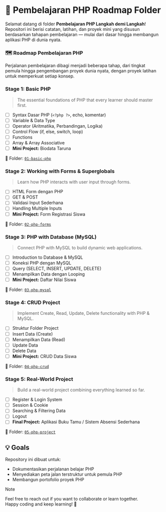 # 🐘 Pembelajaran PHP Roadmap Folder

Selamat datang di folder **Pembelajaran PHP Langkah demi Langkah**! Repositori ini berisi catatan, latihan, dan proyek mini yang disusun berdasarkan tahapan pembelajaran — mulai dari dasar hingga membangun aplikasi PHP di dunia nyata.

### 🗺️ Roadmap Pembelajaran PHP

Perjalanan pembelajaran dibagi menjadi beberapa tahap, dari tingkat pemula hingga pengembangan proyek dunia nyata, dengan proyek latihan untuk memperkuat setiap konsep.

### Stage 1: Basic PHP

> The essential foundations of PHP that every learner should master first.

- [ ] Syntax Dasar PHP (`<?php ?>`, echo, komentar)
- [ ] Variable & Data Type
- [ ] Operator (Aritmatika, Perbandingan, Logika)
- [ ] Control Flow (if, else, switch, loop)
- [ ] Functions
- [ ] Array & Array Associative
- [ ] **Mini Project:** Biodata Taruna

📁 Folder: [`01-basic-php`](/01-basic-php/)

### Stage 2: Working with Forms & Superglobals

> Learn how PHP interacts with user input through forms.

- [ ] HTML Form dengan PHP
- [ ] GET & POST
- [ ] Validasi Input Sederhana
- [ ] Handling Multiple Inputs
- [ ] **Mini Project:** Form Registrasi Siswa

📁 Folder: [`02-php-forms`](/02-php-forms/)

### Stage 3: PHP with Database (MySQL)

> Connect PHP with MySQL to build dynamic web applications.

- [ ] Introduction to Database & MySQL
- [ ] Koneksi PHP dengan MySQL
- [ ] Query (SELECT, INSERT, UPDATE, DELETE)
- [ ] Menampilkan Data dengan Looping
- [ ] **Mini Project:** Daftar Nilai Siswa

📁 Folder: [`03-php-mysql`](/03-php-mysql/)

### Stage 4: CRUD Project

> Implement Create, Read, Update, Delete functionality with PHP & MySQL.

- [ ] Struktur Folder Project
- [ ] Insert Data (Create)
- [ ] Menampilkan Data (Read)
- [ ] Update Data
- [ ] Delete Data
- [ ] **Mini Project:** CRUD Data Siswa

📁 Folder: [`04-php-crud`](/04-php-crud/)

### Stage 5: Real-World Project

> Build a real-world project combining everything learned so far.

- [ ] Register & Login System
- [ ] Session & Cookie
- [ ] Searching & Filtering Data
- [ ] Logout
- [ ] **Final Project:** Aplikasi Buku Tamu / Sistem Absensi Sederhana

📁 Folder: [`05-php-project`](/05-php-project/)

## 💡 Goals

Repository ini dibuat untuk:

- Dokumentasikan perjalanan belajar PHP
- Menyediakan peta jalan terstruktur untuk pemula PHP
- Membangun portofolio proyek PHP

> [!NOTE]  
> Feel free to reach out if you want to collaborate or learn together.  
> Happy coding and keep learning! 🚀
